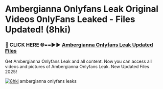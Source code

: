 # Ambergianna Onlyfans Leak Original Videos 0nlyFans Leaked - Files Updated! (8hki)

<h3>🔴 CLICK HERE 🌐==►► <a href="https://tinyurl.com/3hn5wdd3" rel="nofollow">Ambergianna Onlyfans Leak Updated Files</a></h3>

Get Ambergianna Onlyfans Leak and all content. Now you can access all videos and pictures of Ambergianna Onlyfans Leak. New Updated Files 2025!

[![8hki](https://i.imgur.com/4HnBqBT.gif)](https://tinyurl.com/3hn5wdd3)
ambergianna onlyfans leaks